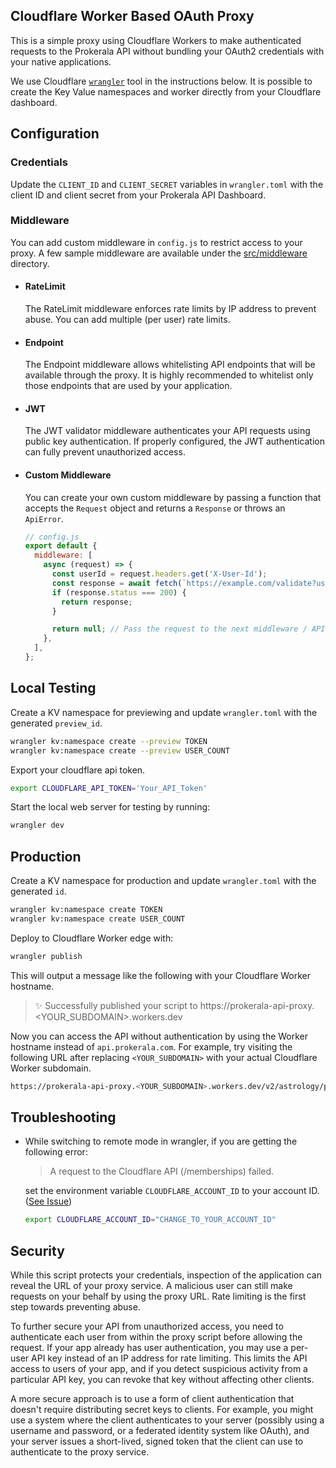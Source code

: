 ## Cloudflare Worker Based OAuth Proxy

This is a simple proxy using Cloudflare Workers to make authenticated requests to the Prokerala API without bundling your OAuth2 credentials with your native applications.

We use Cloudflare [`wrangler`](https://developers.cloudflare.com/workers/wrangler/) tool in the instructions below. It is possible to create the Key Value namespaces and worker directly from your Cloudflare dashboard.

## Configuration

### Credentials

Update the `CLIENT_ID` and `CLIENT_SECRET` variables in `wrangler.toml` with the client ID and client secret from your Prokerala API Dashboard.

### Middleware

You can add custom middleware in `config.js` to restrict access to your proxy. A few sample middleware are available under the [src/middleware](src/middleware) directory.

- #### RateLimit

  The RateLimit middleware enforces rate limits by IP address to prevent abuse. You can add multiple (per user) rate limits.

- #### Endpoint

  The Endpoint middleware allows whitelisting API endpoints that will be available through the proxy. It is highly recommended to whitelist only those endpoints that are used by your application.

- #### JWT

  The JWT validator middleware authenticates your API requests using public key authentication. If properly configured, the JWT authentication can fully prevent unauthorized access.

- #### Custom Middleware

  You can create your own custom middleware by passing a function that accepts the `Request` object and returns a `Response` or throws an `ApiError`.

  ```javascript
  // config.js
  export default {
    middleware: [
      async (request) => {
        const userId = request.headers.get('X-User-Id');
        const response = await fetch(`https://example.com/validate?userId=${userId}`);
        if (response.status === 200) {
          return response;
        }

        return null; // Pass the request to the next middleware / API server
      },
    ],
  };
  ```

## Local Testing

Create a KV namespace for previewing and update `wrangler.toml` with the generated `preview_id`.

```sh
wrangler kv:namespace create --preview TOKEN
wrangler kv:namespace create --preview USER_COUNT
```
Export your cloudflare api token.

```sh
export CLOUDFLARE_API_TOKEN='Your_API_Token'
```

Start the local web server for testing by running:

```sh
wrangler dev
```

## Production

Create a KV namespace for production and update `wrangler.toml` with the generated `id`.

```sh
wrangler kv:namespace create TOKEN
wrangler kv:namespace create USER_COUNT
```

Deploy to Cloudflare Worker edge with:

```sh
wrangler publish
```

This will output a message like the following with your Cloudflare Worker hostname.

> ✨ Successfully published your script to
> https://prokerala-api-proxy.<YOUR_SUBDOMAIN>.workers.dev

Now you can access the API without authentication by using the Worker hostname instead of `api.prokerala.com`. For example, try visiting the following URL after replacing `<YOUR_SUBDOMAIN>` with your actual Cloudflare Worker subdomain.

```sh
https://prokerala-api-proxy.<YOUR_SUBDOMAIN>.workers.dev/v2/astrology/panchang?datetime=2004-02-12T15:19:21Z&ayanamsa=1&coordinates=10.21,78.09
```

## Troubleshooting

- While switching to remote mode in wrangler, if you are getting the following error:

  > A request to the Cloudflare API (/memberships) failed.

  set the environment variable `CLOUDFLARE_ACCOUNT_ID` to your account ID. ([See Issue](https://github.com/cloudflare/workers-sdk/issues/1422))

  ```sh
  export CLOUDFLARE_ACCOUNT_ID="CHANGE_TO_YOUR_ACCOUNT_ID"
  ```

## Security

While this script protects your credentials, inspection of the application can reveal the URL of your proxy service. A malicious user can still make requests on your behalf by using the proxy URL. Rate limiting is the first step towards preventing abuse.

To further secure your API from unauthorized access, you need to authenticate each user from within the proxy script before allowing the request. If your app already has user authentication, you may use a per-user API key instead of an IP address for rate limiting. This limits the API access to users of your app, and if you detect suspicious activity from a particular API key, you can revoke that key without affecting other clients.

A more secure approach is to use a form of client authentication that doesn't require distributing secret keys to clients. For example, you might use a system where the client authenticates to your server (possibly using a username and password, or a federated identity system like OAuth), and your server issues a short-lived, signed token that the client can use to authenticate to the proxy service.
